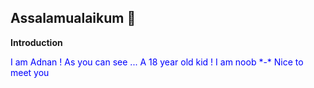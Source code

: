 ## Assalamualaikum 👋

**Introduction**
<p style="color:blue;">I am Adnan ! As you can see ... A 18 year old kid ! I am noob *-* Nice to meet you </p>


<!--
**AdnanDLuffy/AdnanDLuffy** is a ✨ _special_ ✨ repository because its `README.md` (this file) appears on your GitHub profile.

Here are some ideas to get you started:

- 🔭 I’m currently working on ...
- 🌱 I’m currently learning ...
- 👯 I’m looking to collaborate on ...
- 🤔 I’m looking for help with ...
- 💬 Ask me about ...
- 📫 How to reach me: ...
- 😄 Pronouns: ...
- ⚡ Fun fact: ...
-->
